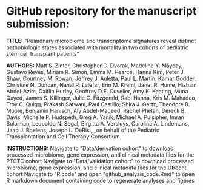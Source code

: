 # GitHub repository for the manuscript submission:

**TITLE:** "Pulmonary microbiome and transcriptome signatures reveal distinct pathobiologic states associated with mortality in two cohorts of pediatric stem cell transplant patients"

**AUTHORS:** Matt S. Zinter, Christopher C. Dvorak, Madeline Y. Mayday, Gustavo Reyes, Miriam R. Simon, Emma M. Pearce, Hanna Kim, Peter J. Shaw, Courtney M. Rowan, Jeffrey J. Auletta, Paul L. Martin, Kamar Godder, Christine N. Duncan, Nahal R. Lalefar, Erin M. Kreml, Janet R. Hume, Hisham Abdel-Azim, Caitlin Hurley, Geoffrey D.E. Cuvelier, Amy K. Keating, Muna Qayed, James S. Killinger, Julie C. Fitzgerald, Rabi Hanna, Kris M. Mahadeo, Troy C. Quigg, Prakash Satwani, Paul Castillo, Shira J. Gertz, Theodore B. Moore, Benjamin Hanisch, Aly Abdel-Mageed, Rachel Phelan, Dereck B. Davis, Michelle P. Hudspeth, Greg A. Yanik, Michael A. Pulsipher, Imran Sulaiman, Leopoldo N. Segal, Birgitta A. Versluys, Caroline A. Lindemans, Jaap J. Boelens, Joseph L. DeRisi, _on behalf of the Pediatric Transplantation and Cell Therapy Consortium

**INSTRUCTIONS:**
Navigate to "Data/derivation cohort" to download processed microbiome, gene expression, and clinical metadata files for the PTCTC cohort
Navigate to "Data/validation cohort" to download processed microbiome, gene expression, and clinical metadata files for the Utrecht cohort
Navigate to "R code" and open "github_analysis_code.Rmd" to open R markdown document containing code to regenerate analyses and figures
